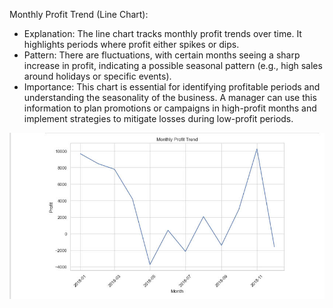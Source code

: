 Monthly Profit Trend (Line Chart):

- Explanation: The line chart tracks monthly profit trends over time. It highlights periods where profit either spikes or dips.
- Pattern: There are fluctuations, with certain months seeing a sharp increase in profit, indicating a possible seasonal pattern (e.g., high sales around holidays or specific events).
- Importance: This chart is essential for identifying profitable periods and understanding the seasonality of the business. A manager can use this information to plan promotions or campaigns in high-profit months and implement strategies to mitigate losses during low-profit periods.

![Line Chart](image/line.jpg)
